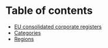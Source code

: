 # Table of contents

* [EU consolidated corporate registers](README.md)
* [Categories](categories.md)
* [Regions](regions.md)